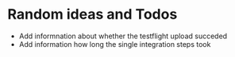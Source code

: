 #  Random ideas and Todos

- Add informnation about whether the testflight upload succeded
- Add information how long the single integration steps took
